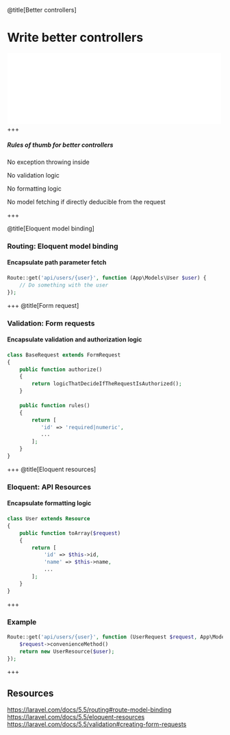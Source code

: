 @title[Better controllers]

# Write better controllers

![Happy developer](assets/img/3.png)
+++

##### Rules of thumb for better controllers
<p class="fragment text-left text-07">No exception throwing inside</p>
<p class="fragment text-left text-07">No validation logic</p>
<p class="fragment text-left text-07">No formatting logic</p>
<p class="fragment text-left text-07">No model fetching if directly deducible from the request</p>
+++

@title[Eloquent model binding]
### Routing: Eloquent model binding
#### Encapsulate path parameter fetch
```php
Route::get('api/users/{user}', function (App\Models\User $user) {
    // Do something with the user
});
```
+++
@title[Form request]
### Validation: Form requests
#### Encapsulate validation and authorization logic
```php
class BaseRequest extends FormRequest
{
    public function authorize()
    {
        return logicThatDecideIfTheRequestIsAuthorized();
    }

    public function rules()
    {
        return [
           'id' => 'required|numeric',
           ...
        ];
    }
}
```
+++
@title[Eloquent resources]
### Eloquent: API Resources
#### Encapsulate formatting logic
```php
class User extends Resource
{
    public function toArray($request)
    {
        return [
            'id' => $this->id,
            'name' => $this->name,
            ...
        ];
    }
}
```
+++
### Example
```php
Route::get('api/users/{user}', function (UserRequest $request, App\Models\User $user) {
    $request->convenienceMethod()
    return new UserResource($user);
});
```
+++

## Resources
https://laravel.com/docs/5.5/routing#route-model-binding
https://laravel.com/docs/5.5/eloquent-resources
https://laravel.com/docs/5.5/validation#creating-form-requests